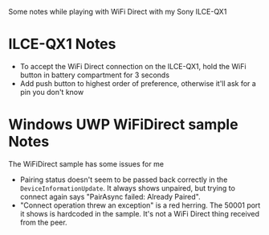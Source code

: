 Some notes while playing with WiFi Direct with my Sony ILCE-QX1

ILCE-QX1 Notes
=====
* To accept the WiFi Direct connection on the ILCE-QX1, hold the WiFi button in battery compartment for 3 seconds
* Add push button to highest order of preference, otherwise it'll ask for a pin you don't know

Windows UWP WiFiDirect sample Notes
=================
The WiFiDirect sample has some issues for me
* Pairing status doesn't seem to be passed back correctly in the `DeviceInformationUpdate`. It always shows unpaired, but trying to connect again says "PairAsync failed: Already Paired".
* "Connect operation threw an exception" is a red herring. The 50001 port it shows is hardcoded in the sample. It's not a WiFi Direct thing received from the peer.

